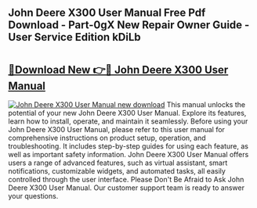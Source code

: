 ## John Deere X300 User Manual Free Pdf Download - Part-0gX New Repair Owner Guide - User Service Edition kDiLb

# <h2><a href="http://bc95036.oget.top/?id=John+Deere+X300+User+Manual">🔗Download New 👉🔴 John Deere X300 User Manual</a></h2>

[![John Deere X300 User Manual new download](https://i.imgur.com/5g1atiW.png)](http://bc95036.oget.top/?id=John+Deere+X300+User+Manual)
This manual unlocks the potential of your new John Deere X300 User Manual. Explore its features, learn how to install, operate, and maintain it seamlessly. Before using your John Deere X300 User Manual, please refer to this user manual for comprehensive instructions on product setup, operation, and troubleshooting. It includes step-by-step guides for using each feature, as well as important safety information. John Deere X300 User Manual offers users a range of advanced features, such as virtual assistant, smart notifications, customizable widgets, and automated tasks, all easily controlled through the user interface. Please Don't Be Afraid to Ask John Deere X300 User Manual. Our customer support team is ready to answer your questions.
